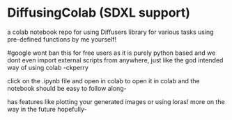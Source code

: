 # DiffusingColab (SDXL support)
a colab notebook repo for using Diffusers library for various tasks using pre-defined functions by me yourself! 


#google wont ban this for free users as it is purely python based and we dont even import external scripts from anywhere, just like the  god intended way of using colab 
-ckperry


click on the .ipynb file and open in colab to open it in colab and the notebook should be easy to follow along-

has features like plotting your generated images or using loras! more on the way in the future hopefully-
